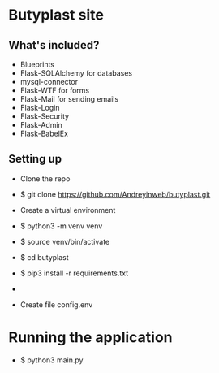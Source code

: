 # Butyplast site


## What's included?

* Blueprints
* Flask-SQLAlchemy for databases
* mysql-connector
* Flask-WTF for forms
* Flask-Mail for sending emails
* Flask-Login
* Flask-Security
* Flask-Admin
* Flask-BabelEx

## Setting up

* Clone the repo
* $ git clone <https://github.com/Andreyinweb/butyplast.git>
* Create a virtual environment
* $ python3 -m venv venv
* $ source venv/bin/activate
* $ cd butyplast
* $ pip3 install -r requirements.txt
* 

* Сreate file config.env

# Running the application                       

* $ python3 main.py